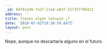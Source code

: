 ```yaml
---
_id: 8df81a90-7e2f-11e8-a83f-217357700321
address: ''
title: Tienes algún tatuaje ¿?
date: '2018-07-02T19:38:54.847Z'
layout: post
---
```

 
Nope, aunque no descartaría alguno en el futuro.
